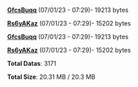[**GfcsBuqq**](/data/GfcsBuqq.txt) (07/01/23 - 07:29)- 19213 bytes

[**Rs6yAKaz**](/data/Rs6yAKaz.txt) (07/01/23 - 07:29)- 15202 bytes

[**GfcsBuqq**](/data/GfcsBuqq.txt) (07/01/23 - 07:29)- 19213 bytes

[**Rs6yAKaz**](/data/Rs6yAKaz.txt) (07/01/23 - 07:29)- 15202 bytes

**Total Datas**: 3171

**Total Size**: 20.31 MB / 20.3 MB